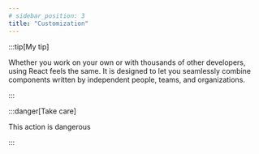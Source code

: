 ```yaml
---
# sidebar_position: 3
title: "Customization"
---
```


:::tip[My tip]

Whether you work on your own or with thousands of other developers, using React feels the same. It is designed to let you seamlessly combine components written by independent people, teams, and organizations.

:::

:::danger[Take care]

This action is dangerous

:::
